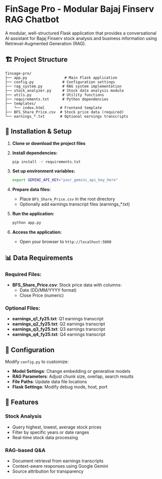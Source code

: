 # FinSage Pro - Modular Bajaj Finserv RAG Chatbot

A modular, well-structured Flask application that provides a conversational AI assistant for Bajaj Finserv stock analysis and business information using Retrieval-Augmented Generation (RAG).

## 🏗️ Project Structure

```
finsage-pro/
├── app.py                 # Main Flask application
├── config.py             # Configuration settings
├── rag_system.py         # RAG system implementation
├── stock_analyzer.py     # Stock data analysis module
├── utils.py              # Utility functions
├── requirements.txt      # Python dependencies
├── templates/
│   └── index.html       # Frontend template
├── BFS_Share_Price.csv  # Stock price data (required)
└── earnings_*.txt       # Optional earnings transcripts
```



## 🚀 Installation & Setup

1. **Clone or download the project files**

2. **Install dependencies:**
   ```bash
   pip install -r requirements.txt
   ```

3. **Set up environment variables:**
   ```bash
   export GEMINI_API_KEY="your_gemini_api_key_here"
   ```

4. **Prepare data files:**
   - Place `BFS_Share_Price.csv` in the root directory
   - Optionally add earnings transcript files (earnings_*.txt)

5. **Run the application:**
   ```bash
   python app.py
   ```

6. **Access the application:**
   - Open your browser to `http://localhost:5000`

## 📊 Data Requirements

### Required Files:
- **BFS_Share_Price.csv**: Stock price data with columns:
  - Date (DD/MM/YYYY format)
  - Close Price (numeric)

### Optional Files:
- **earnings_q1_fy25.txt**: Q1 earnings transcript
- **earnings_q2_fy25.txt**: Q2 earnings transcript
- **earnings_q3_fy25.txt**: Q3 earnings transcript
- **earnings_q4_fy25.txt**: Q4 earnings transcript

## 🔧 Configuration

Modify `config.py` to customize:

- **Model Settings**: Change embedding or generative models
- **RAG Parameters**: Adjust chunk size, overlap, search results
- **File Paths**: Update data file locations
- **Flask Settings**: Modify debug mode, host, port

## 🎯 Features

### Stock Analysis
- Query highest, lowest, average stock prices
- Filter by specific years or date ranges
- Real-time stock data processing

### RAG-based Q&A
- Document retrieval from earnings transcripts
- Context-aware responses using Google Gemini
- Source attribution for transparency

